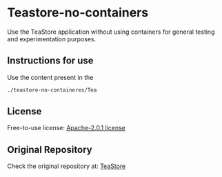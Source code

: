 # Teastore-no-containers
Use the TeaStore application without using containers for general testing and experimentation purposes.

## Instructions for use
Use the content present in the 
```bash
./teastore-no-containeres/Tea
```

## License
Free-to-use license: <a href="https://github.com/ThaysonScript/teastore-no-containers/tree/main?tab=Apache-2.0-1-ov-file">Apache-2.0.1 license</a>

## Original Repository
Check the original repository at: <a href="https://github.com/DescartesResearch/TeaStore">TeaStore<a>
